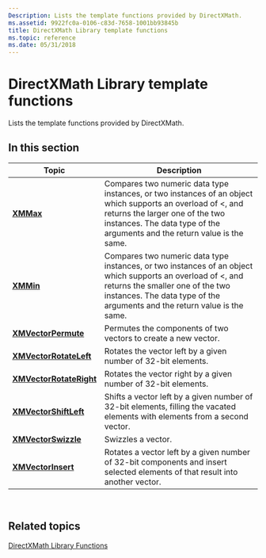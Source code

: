 ```yaml
---
Description: Lists the template functions provided by DirectXMath.
ms.assetid: 9922fc0a-0106-c83d-7658-1001bb93845b
title: DirectXMath Library template functions
ms.topic: reference
ms.date: 05/31/2018
---
```


# DirectXMath Library template functions

Lists the template functions provided by DirectXMath.

## In this section



| Topic                                                                  | Description                                                                                                                                                                                                                               |
|------------------------------------------------------------------------|-------------------------------------------------------------------------------------------------------------------------------------------------------------------------------------------------------------------------------------------|
| [**XMMax**](xmmax-template.md)<br/>                             | Compares two numeric data type instances, or two instances of an object which supports an overload of <, and returns the larger one of the two instances. The data type of the arguments and the return value is the same.<br/>  |
| [**XMMin**](xmmin-template.md)<br/>                             | Compares two numeric data type instances, or two instances of an object which supports an overload of <, and returns the smaller one of the two instances. The data type of the arguments and the return value is the same.<br/> |
| [**XMVectorPermute**](xmvectorpermute-template.md)<br/>         | Permutes the components of two vectors to create a new vector.<br/>                                                                                                                                                                 |
| [**XMVectorRotateLeft**](xmvectorrotateleft-template.md)<br/>   | Rotates the vector left by a given number of 32-bit elements.<br/>                                                                                                                                                                  |
| [**XMVectorRotateRight**](xmvectorrotateright-template.md)<br/> | Rotates the vector right by a given number of 32-bit elements.<br/>                                                                                                                                                                 |
| [**XMVectorShiftLeft**](xmvectorshiftleft-template.md)<br/>     | Shifts a vector left by a given number of 32-bit elements, filling the vacated elements with elements from a second vector.<br/>                                                                                                    |
| [**XMVectorSwizzle**](xmvectorswizzle-template.md)<br/>         | Swizzles a vector.<br/>                                                                                                                                                                                                             |
| [**XMVectorInsert**](xmvectorinsert-template.md)<br/>           | Rotates a vector left by a given number of 32-bit components and insert selected elements of that result into another vector.<br/>                                                                                                  |



 

## Related topics

<dl> <dt>

[DirectXMath Library Functions](ovw-xnamath-reference-functions.md)
</dt> </dl>

 

 




